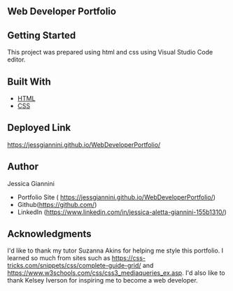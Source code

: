 ## Web Developer Portfolio

## Getting Started

This project was prepared using html and css using Visual Studio Code editor.

## Built With

- [HTML](https://developer.mozilla.org/en-US/docs/Web/HTML)
- [CSS](https://developer.mozilla.org/en-US/docs/Web/CSS)

## Deployed Link

https://jessgiannini.github.io/WebDeveloperPortfolio/

## Author

Jessica Giannini

- Portfolio Site ( https://jessgiannini.github.io/WebDeveloperPortfolio/)
- Github(https://github.com/)
- LinkedIn (https://www.linkedin.com/in/jessica-aletta-giannini-155b1310/)

## Acknowledgments

I'd like to thank my tutor Suzanna Akins for helping me style this portfolio. I learned so much from sites such as https://css-tricks.com/snippets/css/complete-guide-grid/ and https://www.w3schools.com/css/css3_mediaqueries_ex.asp. I'd also like to thank Kelsey Iverson for inspiring me to become a web developer.
